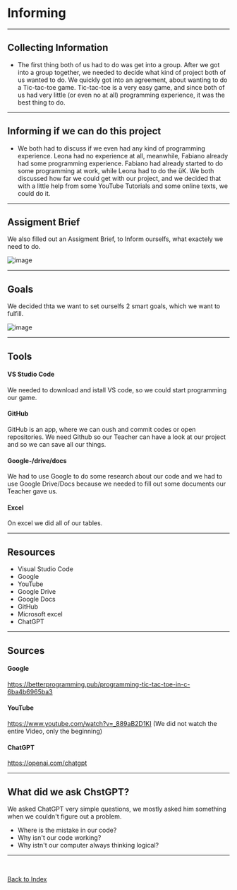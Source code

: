 # Informing

<hr>

## Collecting Information 

<ul><li> The first thing both of us had to do was get into a group. After we got into a group together, we needed to decide what kind of project both of us wanted to do. We quickly got into an agreement, about wanting to do a Tic-tac-toe game. Tic-tac-toe is a very easy game, and since both of us had very little (or even no at all) programming experience, it was the best thing to do.</li></ul>

<hr>

## Informing if we can do this project 

<ul><li> We both had to discuss if we even had any kind of programming experience. Leona had no experience at all, meanwhile, Fabiano already had some programming experience. Fabiano had already started to do some programming at work, while Leona had to do the üK. We both discussed how far we could get with our project, and we decided that with a little help from some YouTube Tutorials and some online texts, we could do it. </li></ul>

<hr>

## Assigment Brief
We also filled out an Assigment Brief, to Inform ourselfs, what exactely we need to do.

![image](https://github.com/Fabiano2007/TicTacToe-Project/assets/142780434/e94df38d-de39-426d-aeb9-ac5cbe9662fc)


<hr>

## Goals

We decided thta we want to set ourselfs 2 smart goals, which we want to fulfill. 

![image](https://github.com/Fabiano2007/TicTacToe-Project/assets/142780434/e814c275-0270-4dfc-8749-dbe8ad028c6e)


<hr>

## Tools 

#### VS Studio Code
<p> We needed to download and istall VS code, so we could start programming our game. </p>

#### GitHub
<p> GitHub is an app, where we can oush and commit codes or open repositories. We need Github so our Teacher can have a look at our project and so we can save all our things.  </p>

#### Google-/drive/docs
<p> We had to use Google to do some research about our code and we had to use Google Drive/Docs because we needed to fill out some documents our Teacher gave us. </p>

#### Excel
<p> On excel we did all of our tables.</p>


<hr>

## Resources 

<ul>
<li> Visual Studio Code </li>
<li> Google </li>
<li> YouTube </li>
<li> Google Drive </li> 
<li> Google Docs </li> 
<li> GitHub </li> 
<li> Microsoft excel </li>
<li> ChatGPT </li>
</ul>

<hr>

## Sources

#### Google 
https://betterprogramming.pub/programming-tic-tac-toe-in-c-6ba4b6965ba3

#### YouTube
https://www.youtube.com/watch?v=_889aB2D1KI  (We did not watch the entire Video, only the beginning)

#### ChatGPT
https://openai.com/chatgpt

<hr> 

## What did we ask ChstGPT? 
<p> We asked ChatGPT very simple questions, we mostly asked him something when we couldn't figure out a problem. </p>

<ul>
<li> Where is the mistake in our code?</li>
<li> Why isn't our code working? </li>
<li> Why istn't our computer always thinking logical?</li>
</ul>

<hr>

<br>

[Back to Index](README.md)
